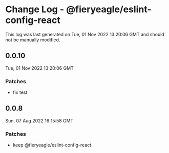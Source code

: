 # Change Log - @fieryeagle/eslint-config-react

This log was last generated on Tue, 01 Nov 2022 13:20:06 GMT and should not be manually modified.

## 0.0.10
Tue, 01 Nov 2022 13:20:06 GMT

### Patches

- fix test

## 0.0.8
Sun, 07 Aug 2022 16:15:58 GMT

### Patches

- keep @fieryeagle/eslint-config-react

